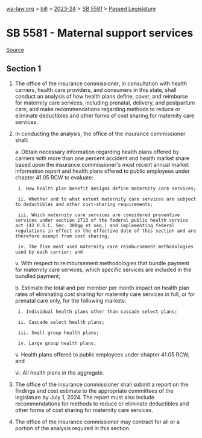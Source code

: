 [wa-law.org](/) > [bill](/bill/) > [2023-24](/bill/2023-24/) > [SB 5581](/bill/2023-24/sb/5581/) > [Passed Legislature](/bill/2023-24/sb/5581/S.PL/)

# SB 5581 - Maternal support services

[Source](http://lawfilesext.leg.wa.gov/biennium/2023-24/Pdf/Bills/Senate%20Passed%20Legislature/5581-S.PL.pdf)

## Section 1
1. The office of the insurance commissioner, in consultation with health carriers, health care providers, and consumers in this state, shall conduct an analysis of how health plans define, cover, and reimburse for maternity care services, including prenatal, delivery, and postpartum care, and make recommendations regarding methods to reduce or eliminate deductibles and other forms of cost sharing for maternity care services.

2. In conducting the analysis, the office of the insurance commissioner shall:

    a. Obtain necessary information regarding health plans offered by carriers with more than one percent accident and health market share based upon the insurance commissioner's most recent annual market information report and health plans offered to public employees under chapter 41.05 RCW to evaluate:

        i. How health plan benefit designs define maternity care services;

        ii. Whether and to what extent maternity care services are subject to deductibles and other cost-sharing requirements;

        iii. Which maternity care services are considered preventive services under section 2713 of the federal public health service act (42 U.S.C. Sec. 300gg et seq.) and implementing federal regulations in effect on the effective date of this section and are therefore exempt from cost sharing;

        iv. The five most used maternity care reimbursement methodologies used by each carrier; and

    v. With respect to reimbursement methodologies that bundle payment for maternity care services, which specific services are included in the bundled payment;

    b. Estimate the total and per member per month impact on health plan rates of eliminating cost sharing for maternity care services in full, or for prenatal care only, for the following markets:

        i. Individual health plans other than cascade select plans;

        ii. Cascade select health plans;

        iii. Small group health plans;

        iv. Large group health plans;

    v. Health plans offered to public employees under chapter 41.05 RCW; and

    vi. All health plans in the aggregate.

3. The office of the insurance commissioner shall submit a report on the findings and cost estimate to the appropriate committees of the legislature by July 1, 2024. The report must also include recommendations for methods to reduce or eliminate deductibles and other forms of cost sharing for maternity care services.

4. The office of the insurance commissioner may contract for all or a portion of the analysis required in this section.
